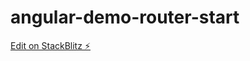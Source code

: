 # angular-demo-router-start

[Edit on StackBlitz ⚡️](https://stackblitz.com/edit/angular-demo-router-start)